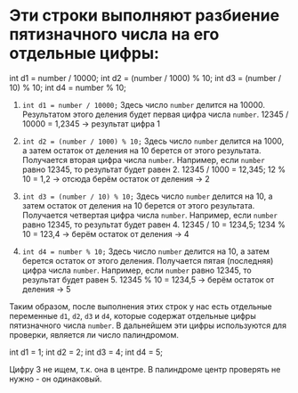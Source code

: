
# Эти строки выполняют разбиение пятизначного числа на его отдельные цифры:

int d1 = number / 10000;
int d2 = (number / 1000) % 10;
int d3 = (number / 10) % 10;
int d4 = number % 10;

1. `int d1 = number / 10000;`
   Здесь число `number` делится на 10000. Результатом этого деления будет первая цифра числа `number`.
   12345 / 10000 = 1,2345 -> результат цифра 1

2. `int d2 = (number / 1000) % 10;`
   Здесь число `number` делится на 1000, а затем остаток от деления на 10 берется от этого результата. Получается вторая цифра числа `number`. Например, если `number` равно 12345, то результат будет равен 2.
   12345 / 1000 = 12,345; 12 % 10 = 1,2 -> отсюда берём остаток от деления -> 2

3. `int d3 = (number / 10) % 10;`
   Здесь число `number` делится на 10, а затем остаток от деления на 10 берется от этого результата. Получается четвертая цифра числа `number`. Например, если `number` равно 12345, то результат будет равен 4.
   12345 / 10 = 1234,5; 1234 % 10 = 123,4 -> берём остаток от деления -> 4

4. `int d4 = number % 10;`
   Здесь число `number` делится на 10, а затем берется остаток от этого деления. Получается пятая (последняя) цифра числа `number`. Например, если `number` равно 12345, то результат будет равен 5.
   12345 % 10 = 1234,5 -> берём остаток от деления -> 5

Таким образом, после выполнения этих строк у нас есть отдельные переменные `d1`, `d2`, `d3` и `d4`, которые содержат отдельные цифры пятизначного числа `number`. В дальнейшем эти цифры используются для проверки, является ли число палиндромом.

int d1 = 1;
int d2 = 2;
int d3 = 4;
int d4 = 5;

Цифру 3 не ищем, т.к. она в центре. В палиндроме центр проверять не нужно - он одинаковый.